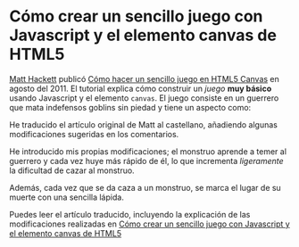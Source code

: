 # Cómo crear un sencillo juego con Javascript y el elemento canvas de HTML5 

[Matt Hackett](https://twitter.com/#!/richtaur) publicó [Cómo hacer un sencillo juego en HTML5 Canvas](http://www.lostdecadegames.com/how-to-make-a-simple-html5-canvas-game/) en agosto del 2011. El tutorial explica cómo construir un *juego* **muy básico** usando Javascript y el elemento `canvas`. El juego consiste en un guerrero que mata indefensos goblins sin piedad y tiene un aspecto como:



He traducido el artículo original de Matt al castellano, añadiendo algunas modificaciones sugeridas en los comentarios. 

He introducido mis propias modificaciones; el monstruo aprende a temer al guerrero y cada vez huye más rápido de él, lo que incrementa *ligeramente* la dificultad de cazar al monstruo.

Además, cada vez que se da caza a un monstruo, se marca el lugar de su muerte con una sencilla lápida.

Puedes leer el artículo traducido, incluyendo la explicación de las modificaciones realizadas en [Cómo crear un sencillo juego con Javascript y el elemento canvas de HTML5](http://self_loving.blogspot.com.es/2013/01/como-crear-un-sencillo-juego-con.html)
